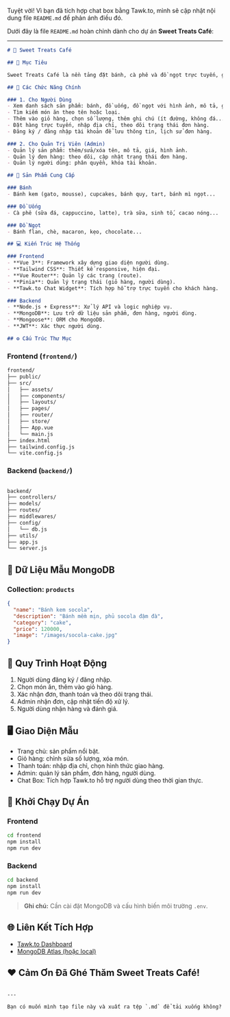 Tuyệt vời! Vì bạn đã tích hợp chat box bằng Tawk.to, mình sẽ cập nhật nội dung file `README.md` để phản ánh điều đó.

Dưới đây là file `README.md` hoàn chỉnh dành cho dự án **Sweet Treats Café**:

---

```markdown
# 🧁 Sweet Treats Café 

## 🎯 Mục Tiêu

Sweet Treats Café là nền tảng đặt bánh, cà phê và đồ ngọt trực tuyến, giúp khách hàng dễ dàng lựa chọn và đặt món ăn yêu thích từ các cửa hàng địa phương. Giao diện hiện đại, thân thiện, tối ưu cho cả máy tính và điện thoại.

## 🧩 Các Chức Năng Chính

### 1. Cho Người Dùng
- Xem danh sách sản phẩm: bánh, đồ uống, đồ ngọt với hình ảnh, mô tả, giá.
- Tìm kiếm món ăn theo tên hoặc loại.
- Thêm vào giỏ hàng, chọn số lượng, thêm ghi chú (ít đường, không đá...).
- Đặt hàng trực tuyến, nhập địa chỉ, theo dõi trạng thái đơn hàng.
- Đăng ký / đăng nhập tài khoản để lưu thông tin, lịch sử đơn hàng.

### 2. Cho Quản Trị Viên (Admin)
- Quản lý sản phẩm: thêm/sửa/xóa tên, mô tả, giá, hình ảnh.
- Quản lý đơn hàng: theo dõi, cập nhật trạng thái đơn hàng.
- Quản lý người dùng: phân quyền, khóa tài khoản.

## 🍩 Sản Phẩm Cung Cấp

### Bánh
- Bánh kem (gato, mousse), cupcakes, bánh quy, tart, bánh mì ngọt...

### Đồ Uống
- Cà phê (sữa đá, cappuccino, latte), trà sữa, sinh tố, cacao nóng...

### Đồ Ngọt
- Bánh flan, chè, macaron, kẹo, chocolate...

## 💻 Kiến Trúc Hệ Thống

### Frontend
- **Vue 3**: Framework xây dựng giao diện người dùng.
- **Tailwind CSS**: Thiết kế responsive, hiện đại.
- **Vue Router**: Quản lý các trang (route).
- **Pinia**: Quản lý trạng thái (giỏ hàng, người dùng).
- **Tawk.to Chat Widget**: Tích hợp hỗ trợ trực tuyến cho khách hàng.

### Backend
- **Node.js + Express**: Xử lý API và logic nghiệp vụ.
- **MongoDB**: Lưu trữ dữ liệu sản phẩm, đơn hàng, người dùng.
- **Mongoose**: ORM cho MongoDB.
- **JWT**: Xác thực người dùng.

## ⚙️ Cấu Trúc Thư Mục
```

### Frontend (`frontend/`)
```bash
frontend/
├── public/
├── src/
│   ├── assets/
│   ├── components/
│   ├── layouts/
│   ├── pages/
│   ├── router/
│   ├── store/
│   ├── App.vue
│   └── main.js
├── index.html
├── tailwind.config.js
└── vite.config.js

```

### Backend (`backend/`)
```bash

backend/
├── controllers/
├── models/
├── routes/
├── middlewares/
├── config/
│   └── db.js
├── utils/
├── app.js
└── server.js

````

## 🧪 Dữ Liệu Mẫu MongoDB

### Collection: `products`
```json
{
  "name": "Bánh kem socola",
  "description": "Bánh mềm mịn, phủ socola đậm đà",
  "category": "cake",
  "price": 120000,
  "image": "/images/socola-cake.jpg"
}
````

## 📱 Quy Trình Hoạt Động

1. Người dùng đăng ký / đăng nhập.
2. Chọn món ăn, thêm vào giỏ hàng.
3. Xác nhận đơn, thanh toán và theo dõi trạng thái.
4. Admin nhận đơn, cập nhật tiến độ xử lý.
5. Người dùng nhận hàng và đánh giá.

## 🖥️ Giao Diện Mẫu

* Trang chủ: sản phẩm nổi bật.
* Giỏ hàng: chỉnh sửa số lượng, xóa món.
* Thanh toán: nhập địa chỉ, chọn hình thức giao hàng.
* Admin: quản lý sản phẩm, đơn hàng, người dùng.
* Chat Box: Tích hợp Tawk.to hỗ trợ người dùng theo thời gian thực.

## 🚀 Khởi Chạy Dự Án

### Frontend

```bash
cd frontend
npm install
npm run dev
```

### Backend

```bash
cd backend
npm install
npm run dev
```

> **Ghi chú:** Cần cài đặt MongoDB và cấu hình biến môi trường `.env`.

## 🌐 Liên Kết Tích Hợp

* [Tawk.to Dashboard](https://dashboard.tawk.to/)
* [MongoDB Atlas (hoặc local)](https://www.mongodb.com/atlas)

## ❤️ Cảm Ơn Đã Ghé Thăm Sweet Treats Café!

```

---

Bạn có muốn mình tạo file này và xuất ra tệp `.md` để tải xuống không?
```
